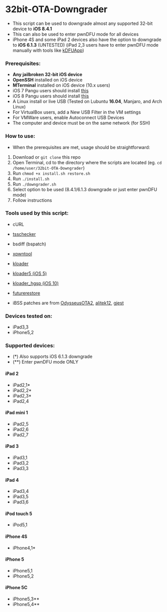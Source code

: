 # 32bit-OTA-Downgrader
- This script can be used to downgrade almost any supported 32-bit device to **iOS 8.4.1**
- This can also be used to enter pwnDFU mode for all devices
- iPhone 4S and some iPad 2 devices also have the option to downgrade to **iOS 6.1.3** (UNTESTED) (iPad 2,3 users have to enter pwnDFU mode manually with tools like [kDFUApp](https://twitter.com/tihmstar/status/661302215928381441?lang=en))

### Prerequisites:
- **Any jailbroken 32-bit iOS device**
- **OpenSSH** installed on iOS device
- **MTerminal** installed on iOS device (10.x users)
- iOS 7 Pangu users should install [this](http://apt.saurik.com/debs/io.pangu.axe7_0.3_iphoneos-arm.deb)
- iOS 8 Pangu users should install [this](http://apt.saurik.com/debs/io.pangu.xuanyuansword8_0.5_iphoneos-arm.deb)
- A Linux install or live USB (Tested on Lubuntu **16.04**, Manjaro, and Arch Linux)
- For VirtualBox users, add a New USB Filter in the VM settings
- For VMWare users, enable Autoconnect USB Devices
- The computer and device must be on the same network (for SSH)

### How to use:
- When the prerequisites are met, usage should be straightforward:
1. Download or `git clone` this repo
2. Open Terminal, cd to the directory where the scripts are located (eg. `cd /home/user/32bit-OTA-Downgrader`)
3. Run `chmod +x install.sh restore.sh`
4. Run `./install.sh`
5. Run `./downgrader.sh`
6. Select option to be used (8.4.1/6.1.3 downgrade or just enter pwnDFU mode)
6. Follow instructions

### Tools used by this script:
- cURL
- [tsschecker](https://github.com/tihmstar/tsschecker)
- bsdiff (bspatch)
- [xpwntool](https://www.youtube.com/watch?v=fh0tB6fp0Sc)
- [kloader](https://www.youtube.com/watch?v=fh0tB6fp0Sc)
- [kloader5 (iOS 5)](http://www.pmbonneau.com/cydia/)
- [kloader_hgsp (iOS 10)](https://twitter.com/nyan_satan/status/945203180522045440)
- [futurerestore](https://github.com/tihmstar/futurerestore)

- iBSS patches are from [OdysseusOTA2](https://www.youtube.com/watch?v=fh0tB6fp0Sc), [alitek12](https://www.mediafire.com/folder/b1z64roy512wd/FirmwareBundles), [gjest](https://files.fm/u/fcbqqdnw)

### Devices tested on:
- iPad3,3
- iPhone5,2

### Supported devices:

- (*) Also supports iOS 6.1.3 downgrade
- (**) Enter pwnDFU mode ONLY

#### iPad 2
- iPad2,1* 
- iPad2,2*
- iPad2,3*
- iPad2,4

#### iPad mini 1
- iPad2,5
- iPad2,6
- iPad2,7

#### iPad 3
- iPad3,1
- iPad3,2
- iPad3,3

#### iPad 4
- iPad3,4
- iPad3,5
- iPad3,6

#### iPod touch 5
- iPod5,1

#### iPhone 4S
- iPhone4,1*

#### iPhone 5
- iPhone5,1
- iPhone5,2

#### iPhone 5C
- iPhone5,3**
- iPhone5,4**

